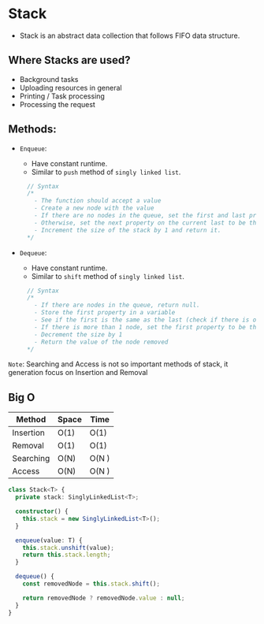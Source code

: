 # Stack
- Stack is an abstract data collection that follows FIFO data structure.

## Where Stacks are used?
- Background tasks
- Uploading resources in general
- Printing / Task processing
- Processing the request

## Methods:
- `Enqueue`:
  - Have constant runtime.
  - Similar to `push` method of `singly linked list`.

  ```js
    // Syntax
    /*
      - The function should accept a value
      - Create a new node with the value
      - If there are no nodes in the queue, set the first and last property to be the newly created node.
      - Otherwise, set the next property on the current last to be that node, and then set the last property of the queue to be that node
      - Increment the size of the stack by 1 and return it.
    */
  ```

- `Dequeue`:
  - Have constant runtime.
  - Similar to `shift` method of `singly linked list`.

  ```js
    // Syntax
    /*
      - If there are nodes in the queue, return null.
      - Store the first property in a variable
      - See if the first is the same as the last (check if there is only 1 node). If so, set the first and last to be null
      - If there is more than 1 node, set the first property to be the next property of first
      - Decrement the size by 1
      - Return the value of the node removed
    */
  ```

`Note`: Searching and Access is not so important methods of stack, it generation focus on Insertion and Removal

## Big O
| Method | Space | Time |
| ------ | ----- | ---- |
| Insertion | O(1) | O(1) |
| Removal | O(1) | O(1) |
| Searching | O(N) | O(N ) |
| Access | O(N) | O(N ) |

```ts
class Stack<T> {
  private stack: SinglyLinkedList<T>;

  constructor() {
    this.stack = new SinglyLinkedList<T>();
  }

  enqueue(value: T) {
    this.stack.unshift(value);
    return this.stack.length;
  }

  dequeue() {
    const removedNode = this.stack.shift();

    return removedNode ? removedNode.value : null;
  }
}
```